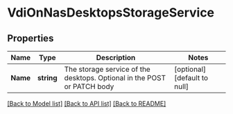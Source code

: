 # VdiOnNasDesktopsStorageService

## Properties
Name | Type | Description | Notes
------------ | ------------- | ------------- | -------------
**Name** | **string** | The storage service of the desktops. Optional in the POST or PATCH body | [optional] [default to null]

[[Back to Model list]](../README.md#documentation-for-models) [[Back to API list]](../README.md#documentation-for-api-endpoints) [[Back to README]](../README.md)


